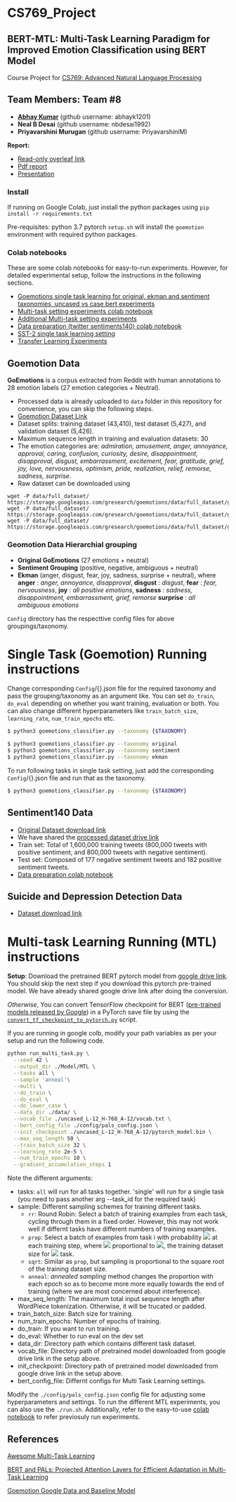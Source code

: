 # CS769_Project
## BERT-MTL: Multi-Task Learning Paradigm for Improved Emotion Classification using BERT Model


Course Project for [CS769: Advanced Natural Language Processing](https://junjiehu.github.io/cs769-spring22/)

**Team Members: Team #8** 
-----------------------
* **[Abhay Kumar](https://abhayk1201.github.io/)**  (github username: abhayk1201)
* **Neal B Desai**  (github username: nbdesai1992)
* **Priyavarshini Murugan** (github username: PriyavarshiniM)

**Report:** 
* [Read-only overleaf link](https://www.overleaf.com/read/dcxyxvjqkjsh)
* [Pdf report](./report.pdf)
* [Presentation](./presentation.pdf)

### Install
If running on Google Colab, just install the python packages using
`pip install -r requirements.txt`

Pre-requisites: 
python 3.7
pytorch
`setup.sh` will install the `goemotion` environment with required python packages.

### Colab notebooks
These are some colab notebooks for easy-to-run experiments. However, for detailed experimental setup, follow the instructions in the following sections.

* [Goemotions single task learning for original, ekman and sentiment taxonomies, uncased vs case bert experiments](./colab_notebooks/CS769_Single_Task_Goemotions.ipynb)
* [Multi-task setting experiments colab notebook](./colab_notebooks/CS769_MTL_Multi_class.ipynb)
* [Additional Multi-task setting experiments](./colab_notebooks/CS769_Hw3_MTL_pytorch.ipynb)
* [Data preparation (twitter sentiments140) colab notebook](./colab_notebooks/CS769_Data_preparation.ipynb)
* [SST-2 single task learning setting](./colab_notebooks/CS769_SST2_Single.ipynb)
* [Transfer Learning Experiments](./colab_notebooks/CS769_Transfer_Learning_Exps.ipynb)


## Goemotion Data
**GoEmotions** is a corpus extracted from Reddit with human annotations to 28 emotion labels (27 emotion categories + Neutral). 
* Processed data is already uploaded to `data` folder in this repository for convenience, you can skip the following steps.
* [Goemotion Dataset Link](https://github.com/google-research/google-research/tree/master/goemotions/data)
* Dataset splits: training dataset (43,410), test dataset (5,427), and validation dataset (5,426).
* Maximum sequence length in training and evaluation datasets: 30
* The emotion categories are: _admiration, amusement, anger, annoyance, approval,
caring, confusion, curiosity, desire, disappointment, disapproval, disgust,
embarrassment, excitement, fear, gratitude, grief, joy, love, nervousness,
optimism, pride, realization, relief, remorse, sadness, surprise_.
* Raw dataset can be downloaded using
```
wget -P data/full_dataset/ https://storage.googleapis.com/gresearch/goemotions/data/full_dataset/goemotions_1.csv
wget -P data/full_dataset/ https://storage.googleapis.com/gresearch/goemotions/data/full_dataset/goemotions_2.csv
wget -P data/full_dataset/ https://storage.googleapis.com/gresearch/goemotions/data/full_dataset/goemotions_3.csv
```

### Geomotion Data Hierarchial grouping
 * **Original GoEmotions** (27 emotions + neutral)
 * **Sentiment Grouping** (positive, negative, ambiguous + neutral)
 * **Ekman** (anger, disgust, fear, joy, sadness, surprise + neutral), where
 **anger** : *anger, annoyance, disapproval*, 
 **disgust** : *disgust*,
 **fear** : *fear, nervousness*, 
 **joy** : *all positive emotions*, 
 **sadness** : *sadness, disappointment, embarrassment, grief, remorse* 
 **surprise** : *all ambiguous emotions*

`Config` directory has the respecttive config files for above groupings/taxonomy.

# Single Task (Goemotion) Running instructions
Change corresponding `Config`/{}.json file for the required taxonomy and pass the grouping/taxonomy as an argument like.
You can set `do_train`, `do_eval` depending on whether you want training, evaluation or both. You can also change different hyperparameters like `train_batch_size`, `learning_rate`, `num_train_epochs` etc.

```bash
$ python3 goemotions_classifier.py --taxonomy {$TAXONOMY}

$ python3 goemotions_classifier.py --taxonomy original
$ python3 goemotions_classifier.py --taxonomy sentiment
$ python3 goemotions_classifier.py --taxonomy ekman
```

To run following tasks in single task setting, just add the corresponding `Config`/{}.json file and run that as the taxonomy.
```bash
$ python3 goemotions_classifier.py --taxonomy {$TAXONOMY}
```

## Sentiment140 Data
* [Original Dataset download link](http://help.sentiment140.com/for-students)
* We have shared the [processed dataset drive link](https://drive.google.com/drive/folders/1jUhA1NNYFo8dhfp1l66oDuPPlPGrx-qj?usp=sharing)
* Train set: Total of 1,600,000 training tweets (800,000 tweets with positive sentiment, and 800,000 tweets with negative sentiment).
* Test set: Composed of 177 negative sentiment tweets and 182 positive sentiment tweets.
* [Data preparation colab notebook](./colab_notebooks/CS769_Data_preparation.ipynb)


## Suicide and Depression Detection Data
* [Dataset download link](https://www.kaggle.com/datasets/nikhileswarkomati/suicide-watch)

# Multi-task Learning Running (MTL) instructions


**Setup**: Download the pretrained BERT pytorch model from [google drive link](https://drive.google.com/drive/folders/1xPDf-ZCNJG96-awfiYbU_nS5PCA3dj2r?usp=sharing). You should skip the next step if you download this pytorch pre-trained model. We have already shared google drive link after doing the conversion.

*Otherwise*, You can convert TensorFlow checkpoint for BERT ([pre-trained models released by Google](https://github.com/google-research/bert#pre-trained-models)) in a PyTorch save file by using the [`convert_tf_checkpoint_to_pytorch.py`](./scripts/convert_tf_checkpoint_to_pytorch.py) script.


If you are running in google colb, modify your path variables as per your setup and run the following code.

```bash
python run_multi_task.py \
  --seed 42 \
  --output_dir ./Model/MTL \
  --tasks all \
  --sample 'anneal'\
  --multi \
  --do_train \
  --do_eval \
  --do_lower_case \
  --data_dir ./data/ \
  --vocab_file ./uncased_L-12_H-768_A-12/vocab.txt \
  --bert_config_file ./config/pals_config.json \
  --init_checkpoint ./uncased_L-12_H-768_A-12/pytorch_model.bin \
  --max_seq_length 50 \
  --train_batch_size 32 \
  --learning_rate 2e-5 \
  --num_train_epochs 10 \
  --gradient_accumulation_steps 1
```

Note the different arguments:
* tasks: `all` will run for all tasks together.  'single' will run for a single task (you need to pass another arg --task_id for the required task)
* sample: Different sampling schemes for training different tasks.  
  * `rr`: Round Robin: Select a batch of training examples from each task, cycling through them in a fixed order. However, this may not work well if differnt tasks have different numbers of training examples.
  * `prop`: Select a batch of examples from task i with probability <img src="https://render.githubusercontent.com/render/math?math=p_i"> at each training step, where <img src="https://render.githubusercontent.com/render/math?math=p_i">  proportional to <img src="https://render.githubusercontent.com/render/math?math=N_i">, the
training dataset size for  <img src="https://render.githubusercontent.com/render/math?math=i^{th}"> task.
  * `sqrt`: Similar as `prop`, but sampling is proportional to the square root of the training dataset size.
  * `anneal`: *annealed sampling* method changes the proportion with each epoch so as to become more more equally towards the end of training (where we are most concerned about interference). 
* max_seq_length: The maximum total input sequence length after WordPiece tokenization. Otherwise, it will be trucated or padded.
* train_batch_size:  Batch size for training.
* num_train_epochs:  Number of epochs of training.
* do_train:  If you want to run training.
* do_eval: Whether to run eval on the dev set
* data_dir: Directory path which contains different task dataset.
* vocab_file: Directory path of pretrained model downloaded from google drive link in the setup above.
* init_checkpoint: Directory path of pretrained model downloaded from google drive link in the setup above.
* bert_config_file: Differnt configs for Multi Task Learning settings.

Modify the `./config/pals_config.json` config file for adjusting some hyperparameters and settings. To run the different MTL experiments, you can also use the `./run.sh`. Additionally, refer to the easy-to-use [colab notebook](./colab_notebooks/CS769_MTL_Multi_class.ipynb) to refer previosuly run experiments.


## References
[Awesome Multi-Task Learning](https://github.com/Manchery/awesome-multi-task-learning)

[BERT and PALs: Projected Attention Layers for
Efficient Adaptation in Multi-Task Learning](https://github.com/AsaCooperStickland/Bert-n-Pals)

[Goemotion Google Data and Baseline Model](https://github.com/google-research/google-research/tree/master/goemotions)
